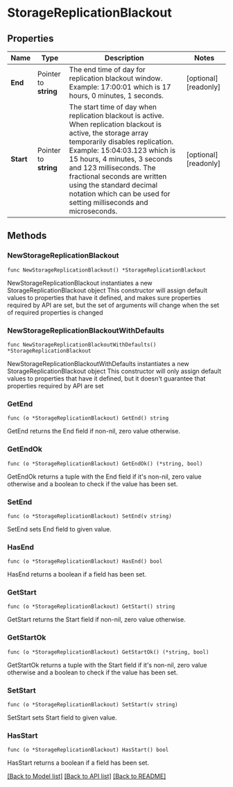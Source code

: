 # StorageReplicationBlackout

## Properties

Name | Type | Description | Notes
------------ | ------------- | ------------- | -------------
**End** | Pointer to **string** | The end time of day for replication blackout window. Example: 17:00:01 which is 17 hours, 0 minutes, 1 seconds. | [optional] [readonly] 
**Start** | Pointer to **string** | The start time of day when replication blackout is active. When replication blackout is active, the storage array temporarily disables replication. Example: 15:04:03.123 which is 15 hours, 4 minutes, 3 seconds and 123 milliseconds. The fractional seconds are written using the standard decimal notation which can be used for setting milliseconds and microseconds. | [optional] [readonly] 

## Methods

### NewStorageReplicationBlackout

`func NewStorageReplicationBlackout() *StorageReplicationBlackout`

NewStorageReplicationBlackout instantiates a new StorageReplicationBlackout object
This constructor will assign default values to properties that have it defined,
and makes sure properties required by API are set, but the set of arguments
will change when the set of required properties is changed

### NewStorageReplicationBlackoutWithDefaults

`func NewStorageReplicationBlackoutWithDefaults() *StorageReplicationBlackout`

NewStorageReplicationBlackoutWithDefaults instantiates a new StorageReplicationBlackout object
This constructor will only assign default values to properties that have it defined,
but it doesn't guarantee that properties required by API are set

### GetEnd

`func (o *StorageReplicationBlackout) GetEnd() string`

GetEnd returns the End field if non-nil, zero value otherwise.

### GetEndOk

`func (o *StorageReplicationBlackout) GetEndOk() (*string, bool)`

GetEndOk returns a tuple with the End field if it's non-nil, zero value otherwise
and a boolean to check if the value has been set.

### SetEnd

`func (o *StorageReplicationBlackout) SetEnd(v string)`

SetEnd sets End field to given value.

### HasEnd

`func (o *StorageReplicationBlackout) HasEnd() bool`

HasEnd returns a boolean if a field has been set.

### GetStart

`func (o *StorageReplicationBlackout) GetStart() string`

GetStart returns the Start field if non-nil, zero value otherwise.

### GetStartOk

`func (o *StorageReplicationBlackout) GetStartOk() (*string, bool)`

GetStartOk returns a tuple with the Start field if it's non-nil, zero value otherwise
and a boolean to check if the value has been set.

### SetStart

`func (o *StorageReplicationBlackout) SetStart(v string)`

SetStart sets Start field to given value.

### HasStart

`func (o *StorageReplicationBlackout) HasStart() bool`

HasStart returns a boolean if a field has been set.


[[Back to Model list]](../README.md#documentation-for-models) [[Back to API list]](../README.md#documentation-for-api-endpoints) [[Back to README]](../README.md)


